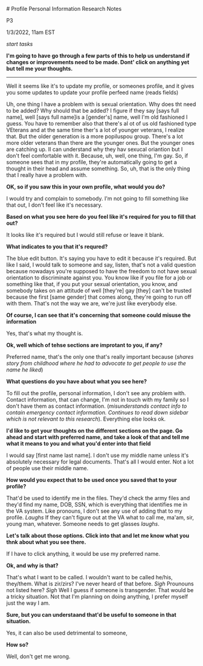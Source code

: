 # Profile Personal Information Research Notes

P3

1/3/2022, 11am EST

*start tasks*

**I'm going to have go through a few parts of this to help us understand if changes or improvements need to be made. Dont' click on anything yet but tell me your thoughts.**

****

Well it seems like it's to update my profile, or someones profile, and it gives you some updates to update your profile perfeed name (reads fields)

Uh, one thing I have a problem with is sexual orientation. Why does tht need to be added? Why should that be added? I figure if they say [says full name], well [says full name]is a [gender's] name, well I'm old fashioned I guess. You have to remember also that there's al ot of us old fashioned type VEterans and at the same time ther's a lot of younger veterans, I realize that. But the older generation is a more popiluspou group. There's a lot more older veterans than there are the younger ones. But the younger ones are catching up. II can understand why they hav sexucal oriantion but I don't feel comfortable with it. Because, uh, well, one thing, I'm gay. So, if someone sees that in my profile, they're automatically going to get a thought in their head and assume something. So, uh, that is the only thing that I really have a problem with.

**OK, so if you saw this in your own profile, what would you do?**

I would try and complain to somebody. I'm not going to fill something like that out, I don't feel like it's necessary.

**Based on what you see here do you feel like it's required for you to fill that out?**

It looks like it's required but I would still refuse or leave it blank.

**What indicates to you that it's requred?**

The blue edit button. It's saying you have to edit it because it's required. But like I said, I would talk to someone and say, listen, that's not a valid question because nowadays you're supposed to have the freedom to not have sexual orientation to discriminate against you. You know like if you file for a job or something like that, if you put your sexual orientation, you know, and somebody takes on an attitude of well [they're] gay [they] can't be trusted because the first [same gender] that comes along, they're going to run off with them. That's not the way we are, we're just like everybody else.

**Of course, I can see that it's concerning that someone could misuse the information**

Yes, that's what my thought is.

**Ok, well which of tehse sections are improtant to you, if any?**

Preferred name, that's the only one that's really important because (*shares story from childhood where he had to advocate to get people to use the name he liked*)

**What questions do you have about what you see here?**

To fill out the profile, personal information, I don't see any problem with. Contact information, that can change, I'm not in touch with my family so I don't have them as contact information. (*misunderstands contact info to contain emergency contact information. Continues to read down sidebar which is not relevant to this research*). Everything else looks ok.

**I'd like to get your thoughts on the different sections on the page. Go ahead and start with preferred name, and take a look of that and tell me what it means to you and what you'd enter into that field**

I would say [first name last name]. I don't use my middle name unless it's absolutely necessary for legal documents. That's all I would enter. Not a lot of people use their middle name.

**How would you expect that to be used once you saved that to your profile?**

That'd be used to identify me in the files. They'd check the army files and they'd find my name, DOB, SSN, which is everything that identifies me in the VA system. Like pronouns, I don't see any use of adding that to my profile. *Laughs* If they can't figure out at the VA what to call me, ma'am, sir, young man, whatever. Someone needs to get glasses *laughs*.

**Let's talk about those options. Click into that and let me know what you thnk about what you see there.**

If I have to click anything, it would be use my preferred name.

**Ok, and why is that?**

That's what I want to be called. I wouldn't want to be called he/his, they/them. What is zir/zirs? I've never heard of that before. *Sigh* Prounouns not listed here? *Sigh* Well I guess if someone is transgender. That would be a tricky situation. Not that I'm planning on doing anything, I prefer myself just the way I am.

**Sure, but you can understaand that'd be useful to someone in that situation.**

Yes, it can also be used detrimental to someone,

**How so?**

Well, don't get me wrong.
